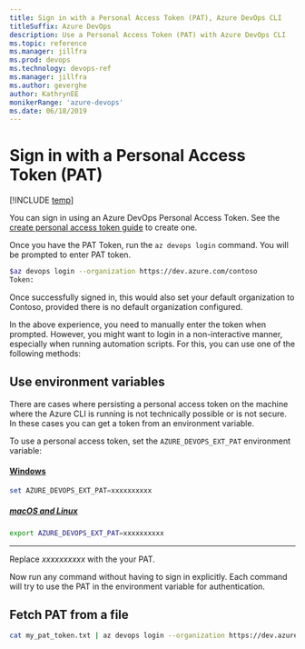```yaml
---
title: Sign in with a Personal Access Token (PAT), Azure DevOps CLI 
titleSuffix: Azure DevOps 
description: Use a Personal Access Token (PAT) with Azure DevOps CLI 
ms.topic: reference 
ms.manager: jillfra
ms.prod: devops 
ms.technology: devops-ref
ms.manager: jillfra 
ms.author: geverghe
author: KathrynEE
monikerRange: 'azure-devops'
ms.date: 06/18/2019
---
```


# Sign in with a Personal Access Token (PAT)

[!INCLUDE [temp](../_shared/version-vsts-only.md)] 


You can sign in using an Azure DevOps Personal Access Token. See the [create personal access token guide](https://docs.microsoft.com/en-us/azure/devops/organizations/accounts/use-personal-access-tokens-to-authenticate?view=vsts#create-personal-access-tokens-to-authenticate-access) to create one.

Once you have the PAT Token, run the `az devops login` command. You will be prompted to enter PAT token.


```bash
$az devops login --organization https://dev.azure.com/contoso
Token:
```

Once successfully signed in, this would also set your default organization to Contoso, provided there is no default organization configured.

In the above experience, you need to manually enter the token when prompted. However, you might want to login in a non-interactive manner, especially when running automation scripts. For this, you can use one of the following methods:

## Use environment variables 

There are cases where persisting a personal access token on the machine where the Azure CLI is running is not technically possible or is not secure. In these cases you can get a token from an environment variable.

To use a personal access token, set the `AZURE_DEVOPS_EXT_PAT` environment variable:


#### [Windows](#tab/windows)


```powershell
set AZURE_DEVOPS_EXT_PAT=xxxxxxxxxx
```

##### [macOS and Linux](#tab/unix)


```bash
export AZURE_DEVOPS_EXT_PAT=xxxxxxxxxx
```

* * *

Replace *xxxxxxxxxx* with the your PAT.

Now run any command without having to sign in explicitly. Each command will try to use the PAT in the environment variable for authentication.

## Fetch PAT from a file 


```bash
cat my_pat_token.txt | az devops login --organization https://dev.azure.com/contoso/
```

